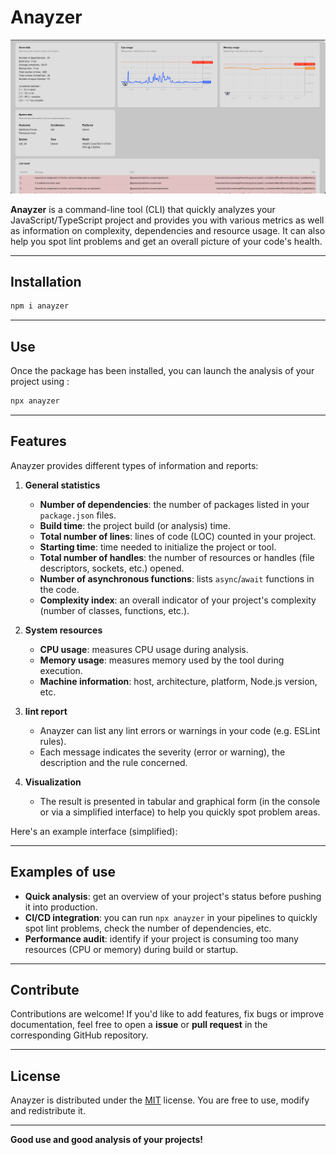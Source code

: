 # Anayzer

<img src="example.png" alt="Example"/>

**Anayzer** is a command-line tool (CLI) that quickly analyzes your JavaScript/TypeScript project and provides you with various metrics as well as information on complexity, dependencies and resource usage. It can also help you spot lint problems and get an overall picture of your code's health.

---

## Installation

```bash
npm i anayzer
```

---

## Use

Once the package has been installed, you can launch the analysis of your project using :

```bash
npx anayzer
```

---

## Features

Anayzer provides different types of information and reports:

1. **General statistics**
   - **Number of dependencies**: the number of packages listed in your `package.json` files.
   - **Build time**: the project build (or analysis) time.
   - **Total number of lines**: lines of code (LOC) counted in your project.
   - **Starting time**: time needed to initialize the project or tool.
   - **Total number of handles**: the number of resources or handles (file descriptors, sockets, etc.) opened.
   - **Number of asynchronous functions**: lists `async`/`await` functions in the code.
   - **Complexity index**: an overall indicator of your project's complexity (number of classes, functions, etc.).

2. **System resources**
   - **CPU usage**: measures CPU usage during analysis.
   - **Memory usage**: measures memory used by the tool during execution.
   - **Machine information**: host, architecture, platform, Node.js version, etc.

3. **lint report**
   - Anayzer can list any lint errors or warnings in your code (e.g. ESLint rules).
   - Each message indicates the severity (error or warning), the description and the rule concerned.

4. **Visualization**
   - The result is presented in tabular and graphical form (in the console or via a simplified interface) to help you quickly spot problem areas.

Here's an example interface (simplified):

---

## Examples of use

- **Quick analysis**: get an overview of your project's status before pushing it into production.
- **CI/CD integration**: you can run `npx anayzer` in your pipelines to quickly spot lint problems, check the number of dependencies, etc.
- **Performance audit**: identify if your project is consuming too many resources (CPU or memory) during build or startup.

---

## Contribute

Contributions are welcome! If you'd like to add features, fix bugs or improve documentation, feel free to open a **issue** or **pull request** in the corresponding GitHub repository.

---

## License

Anayzer is distributed under the [MIT](LICENSE) license. You are free to use, modify and redistribute it.

---

**Good use and good analysis of your projects!**
